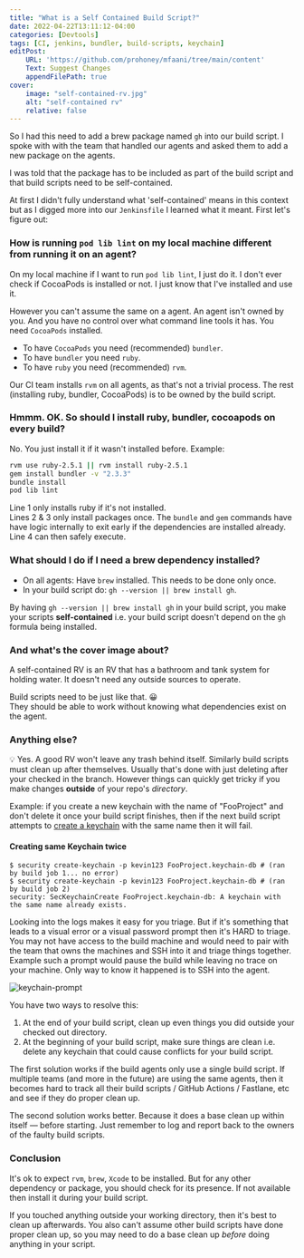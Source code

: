 ```yaml
---
title: "What is a Self Contained Build Script?"
date: 2022-04-22T13:11:12-04:00
categories: [Devtools]
tags: [CI, jenkins, bundler, build-scripts, keychain]
editPost:
    URL: 'https://github.com/prohoney/mfaani/tree/main/content'
    Text: Suggest Changes
    appendFilePath: true
cover:
    image: "self-contained-rv.jpg"
    alt: "self-contained rv"
    relative: false
---
```


So I had this need to add a brew package named `gh` into our build script. I spoke with with the team that handled our agents and asked them to add a new package on the agents. 

I was told that the package has to be included as part of the build script and that build scripts need to be self-contained. 

At first I didn't fully understand what 'self-contained' means in this context but as I digged more into our `Jenkinsfile` I learned what it meant. First let's figure out:

### How is running `pod lib lint` on my local machine different from running it on an agent?
On my local machine if I want to run `pod lib lint`, I just do it. I don't ever check if CocoaPods is installed or not. I just know that I've installed and use it. 

However you can't assume the same on a agent. An agent isn't owned by you. And you have no control over what command line tools it has. 
You need `CocoaPods` installed. 

- To have `CocoaPods` you need (recommended) `bundler`.
- To have `bundler` you need `ruby`.
- To have `ruby` you need (recommended) `rvm`.

Our CI team installs `rvm` on all agents, as that's not a trivial process. The rest (installing ruby, bundler, CocoaPods) is to be owned by the build script.

### Hmmm. OK. So should I install ruby, bundler, cocoapods on every build? 
No. You just install it if it wasn't installed before. Example: 

```bash {linenos=true linenostart=1}
rvm use ruby-2.5.1 || rvm install ruby-2.5.1
gem install bundler -v "2.3.3" 
bundle install
pod lib lint
```
Line 1 only installs ruby if it's not installed.  
Lines 2 & 3 only install packages once. The `bundle` and `gem` commands have have logic internally to exit early if the dependencies are installed already.  
Line 4 can then safely execute.

### What should I do if I need a brew dependency installed?
- On all agents: Have `brew` installed. This needs to be done only once. 
- In your build script do: `gh --version || brew install gh`. 

By having `gh --version || brew install gh` in your build script, you make your scripts **self-contained** i.e. your build script doesn't depend on the `gh` formula being installed. 

### And what's the cover image about? 

A self-contained RV is an RV that has a bathroom and tank system for holding water. It doesn't need any outside sources to operate.

Build scripts need to be just like that. 😀  
They should be able to work without knowing what dependencies exist on the agent. 

### Anything else? 
💡
Yes. A good RV won't leave any trash behind itself. Similarly build scripts must clean up after themselves. Usually that's done with just deleting after your checked in the branch. However things can quickly get tricky if you make changes **outside** of your repo's _directory_. 

Example: if you create a new keychain with the name of "FooProject" and don't delete it once your build script finishes, then if the next build script attempts to [create a keychain](https://jonlabelle.com/snippets/view/shell/security-command) with the same name then it will fail. 
#### Creating same Keychain twice
```
$ security create-keychain -p kevin123 FooProject.keychain-db # (ran by build job 1... no error)
$ security create-keychain -p kevin123 FooProject.keychain-db # (ran by build job 2)
security: SecKeychainCreate FooProject.keychain-db: A keychain with the same name already exists. 
```

Looking into the logs makes it easy for you triage. But if it's something that leads to a visual error or a visual password prompt then it's HARD to triage. You may not have access to the build machine and would need to pair with the team that owns the machines and SSH into it and triage things together. Example such a prompt would pause the build while leaving no trace on your machine. Only way to know it happened is to SSH into the agent.

![keychain-prompt](/keychain-prompt.png)

You have two ways to resolve this:

1. At the end of your build script, clean up even things you did outside your checked out directory. 
2. At the beginning of your build script, make sure things are clean i.e. delete any keychain that could cause conflicts for your build script.

The first solution works if the build agents only use a single build script. If multiple teams (and more in the future) are using the same agents, then it becomes hard to track all their build scripts / GitHub Actions / Fastlane, etc and see if they do proper clean up. 

The second solution works better. Because it does a base clean up within itself — before starting. Just remember to log and report back to the owners of the faulty build scripts. 

### Conclusion

It's ok to expect `rvm`, `brew`, `Xcode` to be installed. But for any other dependency or package, you should check for its presence. If not available then install it during your build script. 

If you touched anything outside your working directory, then it's best to clean up afterwards. You also can't assume other build scripts have done proper clean up, so you may need to do a base clean up _before_ doing anything in your script. 